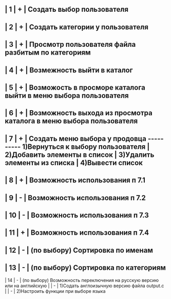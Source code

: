 | 1  | + | Создать выбор пользователя
-----------------------------------------------------------------------------------------------------------------------------------------------
| 2  | + | Создать категории у пользователя
-----------------------------------------------------------------------------------------------------------------------------------------------
| 3  | + | Просмотр пользователя файла разбитым по категориям
-----------------------------------------------------------------------------------------------------------------------------------------------
| 4  | + | Возмежность выйти в каталог
-----------------------------------------------------------------------------------------------------------------------------------------------
| 5  | + | Возможость в просморе каталога выйти в меню выбора пользователя
-----------------------------------------------------------------------------------------------------------------------------------------------
| 6  | + | Возможность выхода из просмотра каталога в меню выбора пользователя
-----------------------------------------------------------------------------------------------------------------------------------------------
| 7  | + | Создать меню выбора у продовца
----------	1)Вернуться к выбору пользователя
|			2)Добавить элементы в список
|			3)Удалить элементы из списка
|			4)Вывести список
-----------------------------------------------------------------------------------------------------------------------------------------------
| 8  | + | Возможность использования п 7.1
-----------------------------------------------------------------------------------------------------------------------------------------------
| 9  | - | Возможность использования п 7.2
-----------------------------------------------------------------------------------------------------------------------------------------------
| 10 | - | Возможность использования п 7.3
-----------------------------------------------------------------------------------------------------------------------------------------------
| 11 | + | Возможность использования п 7.4
-----------------------------------------------------------------------------------------------------------------------------------------------
| 12 | - | (по выбору) Сортировка по именам
-----------------------------------------------------------------------------------------------------------------------------------------------
| 13 | - | (по выбору) Сортировка по категориям
-----------------------------------------------------------------------------------------------------------------------------------------------
| 14 | - | (по выбору) Возможность переключения на русскую версию или на английскую
|			| - | 1)Содать англоизычную версию файла output.c
|			| - | 2)Настроить функции при выборе языка
